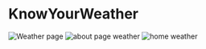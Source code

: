 # KnowYourWeather
![Weather page](https://github.com/ishaan51551/KnowYourWeather/assets/98735376/42703324-974f-4d66-bc5d-a7fbcd47c714)
![about page weather](https://github.com/ishaan51551/KnowYourWeather/assets/98735376/6d8e17c3-71fd-4db0-91ff-4614f1245cef)
![home weather](https://github.com/ishaan51551/KnowYourWeather/assets/98735376/587c53bd-a301-4490-b122-f7db6e7c111d)
